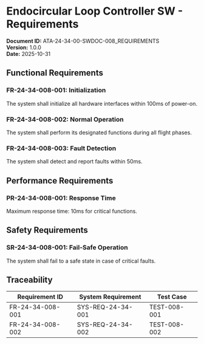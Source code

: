 # Endocircular Loop Controller SW - Requirements

**Document ID:** ATA-24-34-00-SWDOC-008_REQUIREMENTS  
**Version:** 1.0.0  
**Date:** 2025-10-31

## Functional Requirements

### FR-24-34-008-001: Initialization
The system shall initialize all hardware interfaces within 100ms of power-on.

### FR-24-34-008-002: Normal Operation
The system shall perform its designated functions during all flight phases.

### FR-24-34-008-003: Fault Detection
The system shall detect and report faults within 50ms.

## Performance Requirements

### PR-24-34-008-001: Response Time
Maximum response time: 10ms for critical functions.

## Safety Requirements

### SR-24-34-008-001: Fail-Safe Operation
The system shall fail to a safe state in case of critical faults.

## Traceability

| Requirement ID | System Requirement | Test Case |
|----------------|-------------------|-----------|
| FR-24-34-008-001 | SYS-REQ-24-34-001 | TEST-008-001 |
| FR-24-34-008-002 | SYS-REQ-24-34-002 | TEST-008-002 |
